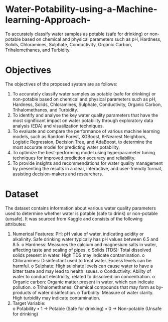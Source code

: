 # Water-Potability-using-a-Machine-learning-Approach-
To accurately classify water samples as potable (safe for drinking) or non-potable based on chemical  and physical parameters such as pH, Hardness, Solids, Chloramines, Sulphate, Conductivity, Organic  Carbon, Trihalomethanes, and Turbidity.

# Objectives 
The objectives of the proposed system are as follows: 
  1. To accurately classify water samples as potable (safe for drinking) or non-potable based on chemical 
and physical parameters such as pH, Hardness, Solids, Chloramines, Sulphate, Conductivity, Organic 
Carbon, Trihalomethanes, and Turbidity. 
  2. To identify and analyse the key water quality parameters that have the most significant impact on 
water potability through exploratory data analysis (EDA) and visualization techniques. 
  3. To evaluate and compare the performance of various machine learning models, such as Random 
Forest, XGBoost, K-Nearest Neighbors, Logistic Regression, Decision Tree, and AdaBoost, to 
determine the most accurate model for predicting water potability. 
  4. To optimize the best-performing model using hyperparameter tuning techniques for improved 
prediction accuracy and reliability. 
  5. To provide insights and recommendations for water quality management by presenting the results in 
a clear, interactive, and user-friendly format, assisting decision-makers and researchers.

# Dataset 
The dataset contains information about various water quality parameters used to determine whether water 
is potable (safe to drink) or non-potable (unsafe). It was sourced from Kaggle and consists of the 
following attributes: 
1. Numerical Features: 
  PH: pH value of water, indicating acidity or alkalinity. Safe drinking water typically has pH 
values between 6.5 and 8.5.
o Hardness: Measures the calcium and magnesium salts in water, affecting taste and scaling of 
pipes. 
o Solids (TDS): Total dissolved solids present in water. High TDS may indicate contamination. 
o Chloramines: Disinfectant used to treat water. Excess levels can be harmful. 
o Sulphate: High sulphate levels can cause water to have a bitter taste and may lead to health 
issues. 
o Conductivity: Ability of water to conduct electricity, related to dissolved ion concentration. 
o Organic carbon: Organic matter present in water, which can indicate pollution. 
o Trihalomethanes: Chemical compounds that may form as by-products of water disinfection. 
o Turbidity: Measure of water clarity. High turbidity may indicate contamination. 
3. Target Variable:  
o Potability 
• 1 → Potable (Safe for drinking) 
• 0 → Non-potable (Unsafe for drinking)
